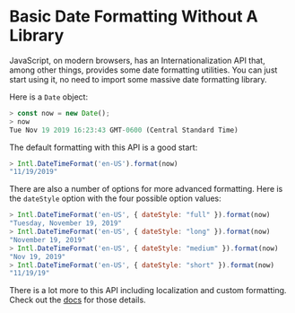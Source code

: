 # Basic Date Formatting Without A Library

JavaScript, on modern browsers, has an Internationalization API that, among
other things, provides some date formatting utilities. You can just start using
it, no need to import some massive date formatting library.

Here is a `Date` object:

```javascript
> const now = new Date();
> now
Tue Nov 19 2019 16:23:43 GMT-0600 (Central Standard Time)
```

The default formatting with this API is a good start:

```javascript
> Intl.DateTimeFormat('en-US').format(now)
"11/19/2019"
```

There are also a number of options for more advanced formatting. Here is the
`dateStyle` option with the four possible option values:

```javascript
> Intl.DateTimeFormat('en-US', { dateStyle: "full" }).format(now)
"Tuesday, November 19, 2019"
> Intl.DateTimeFormat('en-US', { dateStyle: "long" }).format(now)
"November 19, 2019"
> Intl.DateTimeFormat('en-US', { dateStyle: "medium" }).format(now)
"Nov 19, 2019"
> Intl.DateTimeFormat('en-US', { dateStyle: "short" }).format(now)
"11/19/19"
```

There is a lot more to this API including localization and custom formatting.
Check out the
[docs](https://developer.mozilla.org/en-US/docs/Web/JavaScript/Reference/Global_Objects/DateTimeFormat)
for those details.